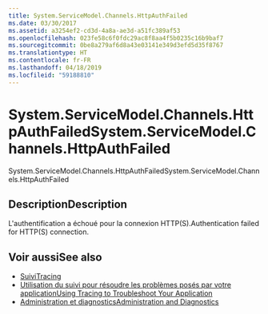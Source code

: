 ```yaml
---
title: System.ServiceModel.Channels.HttpAuthFailed
ms.date: 03/30/2017
ms.assetid: a3254ef2-cd3d-4a8a-ae3d-a51fc389af53
ms.openlocfilehash: 023fe58c6f0fdc29ac8f8aa4f5b0235c16b9baf7
ms.sourcegitcommit: 0be8a279af6d8a43e03141e349d3efd5d35f8767
ms.translationtype: HT
ms.contentlocale: fr-FR
ms.lasthandoff: 04/18/2019
ms.locfileid: "59188810"
---
```

# <a name="systemservicemodelchannelshttpauthfailed"></a><span data-ttu-id="844a1-102">System.ServiceModel.Channels.HttpAuthFailed</span><span class="sxs-lookup"><span data-stu-id="844a1-102">System.ServiceModel.Channels.HttpAuthFailed</span></span>
<span data-ttu-id="844a1-103">System.ServiceModel.Channels.HttpAuthFailed</span><span class="sxs-lookup"><span data-stu-id="844a1-103">System.ServiceModel.Channels.HttpAuthFailed</span></span>  
  
## <a name="description"></a><span data-ttu-id="844a1-104">Description</span><span class="sxs-lookup"><span data-stu-id="844a1-104">Description</span></span>  
 <span data-ttu-id="844a1-105">L'authentification a échoué pour la connexion HTTP(S).</span><span class="sxs-lookup"><span data-stu-id="844a1-105">Authentication failed for HTTP(S) connection.</span></span>  
  
## <a name="see-also"></a><span data-ttu-id="844a1-106">Voir aussi</span><span class="sxs-lookup"><span data-stu-id="844a1-106">See also</span></span>

- [<span data-ttu-id="844a1-107">Suivi</span><span class="sxs-lookup"><span data-stu-id="844a1-107">Tracing</span></span>](../../../../../docs/framework/wcf/diagnostics/tracing/index.md)
- [<span data-ttu-id="844a1-108">Utilisation du suivi pour résoudre les problèmes posés par votre application</span><span class="sxs-lookup"><span data-stu-id="844a1-108">Using Tracing to Troubleshoot Your Application</span></span>](../../../../../docs/framework/wcf/diagnostics/tracing/using-tracing-to-troubleshoot-your-application.md)
- [<span data-ttu-id="844a1-109">Administration et diagnostics</span><span class="sxs-lookup"><span data-stu-id="844a1-109">Administration and Diagnostics</span></span>](../../../../../docs/framework/wcf/diagnostics/index.md)
